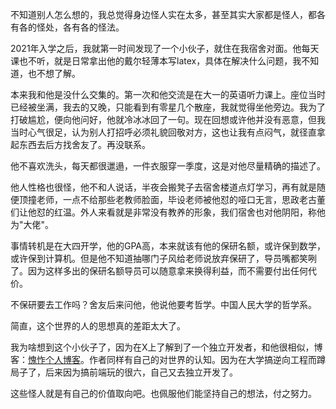 不知道别人怎么想的，我总觉得身边怪人实在太多，甚至其实大家都是怪人，都各有各的怪处，各有各的怪法。

2021年入学之后，我就第一时间发现了一个小伙子，就住在我宿舍对面。他每天课也不听，就是日常拿出他的戴尔轻薄本写latex，具体在解决什么问题，我不知道，也不想了解。

本来我和他是没什么交集的。第一次和他交流是在大一的英语听力课上。座位当时已经被坐满，我去的又晚，只能看到有零星几个散座，我就觉得坐他旁边。我为了打破尴尬，便向他问好，他就冷冰冰回了一句。现在回想或许他并没有恶意，但我当时心气很足，认为别人打招呼必须礼貌回敬对方，这也让我有点闷气，就径直拿起东西去后方找舍友了。再没联系。

他不喜欢洗头，每天都很邋遢，一件衣服穿一季度，这是对他尽量精确的描述了。

他人性格也很怪，他不和人说话，半夜会搬凳子去宿舍楼道点灯学习，再有就是随便顶撞老师，一点不给那些老教师脸面，毕设老师被他怼的哑口无言，思政老古董们让他怼的红温。外人来看就是非常没有教养的形象，我们宿舍也对他阴阳，称他为"大佬"。

事情转机是在大四开学，他的GPA高，本来就该有他的保研名额，或许保到数学，或许保到计算机。但是他不知道抽哪门子风给老师说放弃保研了，导员嘴都笑咧了。因为这样多出的保研名额导员可以随意拿来换得利益，而不需要付出任何代价。

不保研要去工作吗？舍友后来问他，他说他要考哲学。中国人民大学的哲学系。

简直，这个世界的人的思想真的差距太大了。

我为啥想到这个小伙子了，因为在X上了解到了一个独立开发者，和他很相似，博客：[愧怍个人博客](http://kuizuo.cn)。作者同样有自己的对世界的认知。因为在大学搞逆向工程而蹲局子了，后来因为搞前端玩的很六，自己又去独立开发了。

这些怪人就是有自己的价值取向吧。也佩服他们能坚持自己的想法，付之努力。